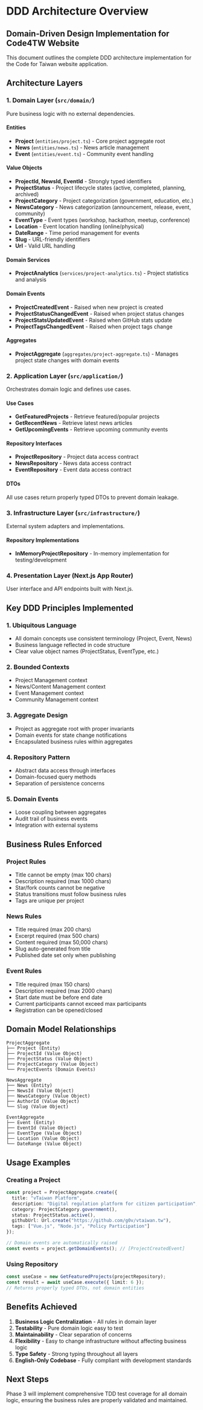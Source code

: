 # DDD Architecture Overview

## Domain-Driven Design Implementation for Code4TW Website

This document outlines the complete DDD architecture implementation for the Code for Taiwan website application.

## Architecture Layers

### 1. Domain Layer (`src/domain/`)
Pure business logic with no external dependencies.

#### Entities
- **Project** (`entities/project.ts`) - Core project aggregate root
- **News** (`entities/news.ts`) - News article management
- **Event** (`entities/event.ts`) - Community event handling

#### Value Objects
- **ProjectId, NewsId, EventId** - Strongly typed identifiers
- **ProjectStatus** - Project lifecycle states (active, completed, planning, archived)
- **ProjectCategory** - Project categorization (government, education, etc.)
- **NewsCategory** - News categorization (announcement, release, event, community)
- **EventType** - Event types (workshop, hackathon, meetup, conference)
- **Location** - Event location handling (online/physical)
- **DateRange** - Time period management for events
- **Slug** - URL-friendly identifiers
- **Url** - Valid URL handling

#### Domain Services
- **ProjectAnalytics** (`services/project-analytics.ts`) - Project statistics and analysis

#### Domain Events
- **ProjectCreatedEvent** - Raised when new project is created
- **ProjectStatusChangedEvent** - Raised when project status changes
- **ProjectStatsUpdatedEvent** - Raised when GitHub stats update
- **ProjectTagsChangedEvent** - Raised when project tags change

#### Aggregates
- **ProjectAggregate** (`aggregates/project-aggregate.ts`) - Manages project state changes with domain events

### 2. Application Layer (`src/application/`)
Orchestrates domain logic and defines use cases.

#### Use Cases
- **GetFeaturedProjects** - Retrieve featured/popular projects
- **GetRecentNews** - Retrieve latest news articles
- **GetUpcomingEvents** - Retrieve upcoming community events

#### Repository Interfaces
- **ProjectRepository** - Project data access contract
- **NewsRepository** - News data access contract
- **EventRepository** - Event data access contract

#### DTOs
All use cases return properly typed DTOs to prevent domain leakage.

### 3. Infrastructure Layer (`src/infrastructure/`)
External system adapters and implementations.

#### Repository Implementations
- **InMemoryProjectRepository** - In-memory implementation for testing/development

### 4. Presentation Layer (Next.js App Router)
User interface and API endpoints built with Next.js.

## Key DDD Principles Implemented

### 1. Ubiquitous Language
- All domain concepts use consistent terminology (Project, Event, News)
- Business language reflected in code structure
- Clear value object names (ProjectStatus, EventType, etc.)

### 2. Bounded Contexts
- Project Management context
- News/Content Management context
- Event Management context
- Community Management context

### 3. Aggregate Design
- Project as aggregate root with proper invariants
- Domain events for state change notifications
- Encapsulated business rules within aggregates

### 4. Repository Pattern
- Abstract data access through interfaces
- Domain-focused query methods
- Separation of persistence concerns

### 5. Domain Events
- Loose coupling between aggregates
- Audit trail of business events
- Integration with external systems

## Business Rules Enforced

### Project Rules
- Title cannot be empty (max 100 chars)
- Description required (max 1000 chars)
- Star/fork counts cannot be negative
- Status transitions must follow business rules
- Tags are unique per project

### News Rules
- Title required (max 200 chars)
- Excerpt required (max 500 chars)
- Content required (max 50,000 chars)
- Slug auto-generated from title
- Published date set only when publishing

### Event Rules
- Title required (max 150 chars)
- Description required (max 2000 chars)
- Start date must be before end date
- Current participants cannot exceed max participants
- Registration can be opened/closed

## Domain Model Relationships

```
ProjectAggregate
├── Project (Entity)
├── ProjectId (Value Object)
├── ProjectStatus (Value Object)
├── ProjectCategory (Value Object)
└── ProjectEvents (Domain Events)

NewsAggregate
├── News (Entity)
├── NewsId (Value Object)
├── NewsCategory (Value Object)
├── AuthorId (Value Object)
└── Slug (Value Object)

EventAggregate
├── Event (Entity)
├── EventId (Value Object)
├── EventType (Value Object)
├── Location (Value Object)
└── DateRange (Value Object)
```

## Usage Examples

### Creating a Project
```typescript
const project = ProjectAggregate.create({
  title: "vTaiwan Platform",
  description: "Digital regulation platform for citizen participation",
  category: ProjectCategory.government(),
  status: ProjectStatus.active(),
  githubUrl: Url.create("https://github.com/g0v/vtaiwan.tw"),
  tags: ["Vue.js", "Node.js", "Policy Participation"]
});

// Domain events are automatically raised
const events = project.getDomainEvents(); // [ProjectCreatedEvent]
```

### Using Repository
```typescript
const useCase = new GetFeaturedProjects(projectRepository);
const result = await useCase.execute({ limit: 6 });
// Returns properly typed DTOs, not domain entities
```

## Benefits Achieved

1. **Business Logic Centralization** - All rules in domain layer
2. **Testability** - Pure domain logic easy to test
3. **Maintainability** - Clear separation of concerns
4. **Flexibility** - Easy to change infrastructure without affecting business logic
5. **Type Safety** - Strong typing throughout all layers
6. **English-Only Codebase** - Fully compliant with development standards

## Next Steps

Phase 3 will implement comprehensive TDD test coverage for all domain logic, ensuring the business rules are properly validated and maintained.
